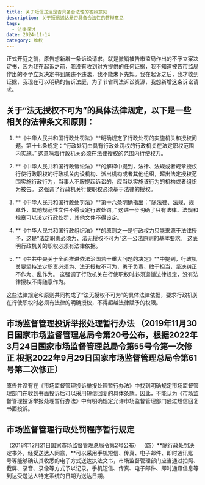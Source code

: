 ```yaml
---
title: 关于短信送达是否具备合法性的答辩意见
description: 关于短信送达是否具备合法性的答辩意见
tags:
  - 法律探讨
date: 2024-11-14
category: 维权
---
```

正式开庭之前，原告想新增一条诉讼请求，就是撤销被告市监局作出的不予立案决定书，因为我在起诉之前，我没有收到对方提供的任何证据，我不知道被告市监局作出的不予立案决定书到底违不违法，我不能未卜先知。我在起诉之后，我才收到证据，我现在可以明确的告诉法庭，为了节省司法诉讼资源，我想新增这条诉讼请求。

## 关于“法无授权不可为”的具体法律规定，以下是一些相关的法律条文和原则：

1. **《中华人民共和国行政处罚法》**明确规定了行政处罚的实施机关和授权问题。第十七条规定：“行政处罚由具有行政处罚权的行政机关在法定职权范围内实施。” 这意味着行政机关必须在法律授权的范围内行使权力。

2. **《中华人民共和国行政诉讼法》**的解释中提到，法律、法规或者规章授权行使行政职权的行政机关内设机构、派出机构或者其他组织，超出法定授权范围实施行政行为，当事人不服提起诉讼的，应当以实施该行为的机构或者组织为被告。 这强调了行政机关行使职权必须基于法律的授权。

3. **《中华人民共和国行政处罚法》**第十六条明确指出：“除法律、法规、规章外，其他规范性文件不得设定行政处罚。” 这进一步明确了只有法律、法规和规章可以设定行政处罚，其他文件不得设定。

4. **《中华人民共和国行政组织法》**的原则之一是行政权力只能来源于法律授予，这是“法定职责必须为、法无授权不可为”这一公法原则的基本要求。 这表明行政机关的职权必须有法律依据。

5. **《中共中央关于全面推进依法治国若干重大问题的决定》**中提到，行政机关要坚持法定职责必须为、法无授权不可为，勇于负责、敢于担当，坚决纠正不作为、乱作为。 这强调了行政机关在行使职权时必须遵循法律规定，没有法律授权不得随意作为。

这些法律规定和原则共同构成了“法无授权不可为”的具体法律依据，要求行政机关在行使职权时必须有法律的明确授权，不得超越法律赋予的权限。


## 市场监督管理投诉举报处理暂行办法 （2019年11月30日国家市场监督管理总局令第20号公布，根据2022年3月24日国家市场监督管理总局令第55号令第一次修正 根据2022年9月29日国家市场监督管理总局令第61号第二次修正）

原告并没有在《市场监督管理投诉举报处理暂行办法》中找到明确规定市场监督管理部门在收到书面投诉后可以采用短信回复的具体条款。因此，不能认为《市场监督管理投诉举报处理暂行办法》中有明确规定允许市场监督管理部门通过短信回复书面投诉。

## 市场监督管理行政处罚程序暂行规定

（2018年12月21日国家市场监督管理总局令第2号公布）
（四）**除行政处罚决定书外，经受送达人同意，**可以采用手机短信、传真、电子邮件、即时通讯账号等能够确认其收悉的电子方式送达执法文书，市场监督管理部门应当通过拍照、截屏、录音、录像等方式予以记录，手机短信、传真、电子邮件、即时通讯信息等到达受送达人特定系统的日期为送达日期。




